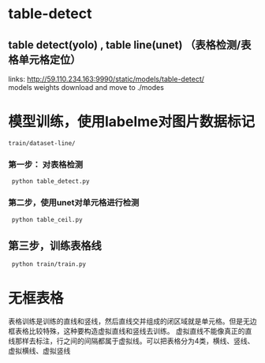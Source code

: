 # table-detect
## table detect(yolo) , table line(unet) （表格检测/表格单元格定位）
links: http://59.110.234.163:9990/static/models/table-detect/   
models weights download and move to ./modes    

# 模型训练，使用labelme对图片数据标记
`
train/dataset-line/
`

###  第一步： 对表格检测

` 
python table_detect.py
`

###  第二步，使用unet对单元格进行检测  
` 
python table_ceil.py
`

## 第三步，训练表格线

` 
python train/train.py
`

# 无框表格
表格训练是训练的直线和竖线，然后直线交并组成的闭区域就是单元格。但是无边框表格比较特殊，这种要构造虚拟直线和竖线去训练。
虚拟直线不能像真正的直线那样去标注，行之间的间隔都属于虚拟线。可以把表格分为4类，横线、竖线、虚拟横线、虚拟竖线


